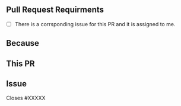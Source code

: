 ## Pull Request Requirments

<!-- Replace the whitespace between the square brackets with an 'x', e.g. [x]. After you create the PR, they will become checked otherwise they will stay unchecked. -->

-   [ ] There is a corrsponding issue for this PR and it is assigned to me.


## Because

<!-- Summarize the purpose or reasons for this PR, e.g. what problem it solves or what benefit it provides. -->

## This PR

<!-- A bullet point list of one or more items describing the specific changes. -->

## Issue

<!--
If this PR closes an open issue in this repo, replace the XXXXX below with the issue number, e.g. Closes #2013. -->

Closes #XXXXX
